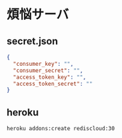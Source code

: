 # 煩悩サーバ

## secret.json

```json
{
  "consumer_key": "",
  "consumer_secret": "",
  "access_token_key": "",
  "access_token_secret": ""
}
```

## heroku

```
heroku addons:create rediscloud:30
```
